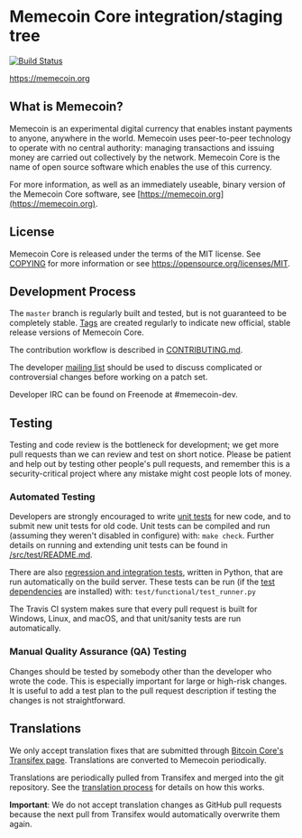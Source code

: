 Memecoin Core integration/staging tree
=====================================

[![Build Status](https://travis-ci.org/hendry19901990/memecoin.svg?branch=master)](https://travis-ci.org/hendry19901990/memecoin)

https://memecoin.org

What is Memecoin?
----------------

Memecoin is an experimental digital currency that enables instant payments to
anyone, anywhere in the world. Memecoin uses peer-to-peer technology to operate
with no central authority: managing transactions and issuing money are carried
out collectively by the network. Memecoin Core is the name of open source
software which enables the use of this currency.

For more information, as well as an immediately useable, binary version of
the Memecoin Core software, see [https://memecoin.org](https://memecoin.org).

License
-------

Memecoin Core is released under the terms of the MIT license. See [COPYING](COPYING) for more
information or see https://opensource.org/licenses/MIT.

Development Process
-------------------

The `master` branch is regularly built and tested, but is not guaranteed to be
completely stable. [Tags](https://github.com/hendry19901990/memecoin/tags) are created
regularly to indicate new official, stable release versions of Memecoin Core.

The contribution workflow is described in [CONTRIBUTING.md](CONTRIBUTING.md).

The developer [mailing list](https://groups.google.com/forum/#!forum/memecoin-dev)
should be used to discuss complicated or controversial changes before working
on a patch set.

Developer IRC can be found on Freenode at #memecoin-dev.

Testing
-------

Testing and code review is the bottleneck for development; we get more pull
requests than we can review and test on short notice. Please be patient and help out by testing
other people's pull requests, and remember this is a security-critical project where any mistake might cost people
lots of money.

### Automated Testing

Developers are strongly encouraged to write [unit tests](src/test/README.md) for new code, and to
submit new unit tests for old code. Unit tests can be compiled and run
(assuming they weren't disabled in configure) with: `make check`. Further details on running
and extending unit tests can be found in [/src/test/README.md](/src/test/README.md).

There are also [regression and integration tests](/test), written
in Python, that are run automatically on the build server.
These tests can be run (if the [test dependencies](/test) are installed) with: `test/functional/test_runner.py`

The Travis CI system makes sure that every pull request is built for Windows, Linux, and macOS, and that unit/sanity tests are run automatically.

### Manual Quality Assurance (QA) Testing

Changes should be tested by somebody other than the developer who wrote the
code. This is especially important for large or high-risk changes. It is useful
to add a test plan to the pull request description if testing the changes is
not straightforward.

Translations
------------

We only accept translation fixes that are submitted through [Bitcoin Core's Transifex page](https://www.transifex.com/projects/p/bitcoin/).
Translations are converted to Memecoin periodically.

Translations are periodically pulled from Transifex and merged into the git repository. See the
[translation process](doc/translation_process.md) for details on how this works.

**Important**: We do not accept translation changes as GitHub pull requests because the next
pull from Transifex would automatically overwrite them again.
